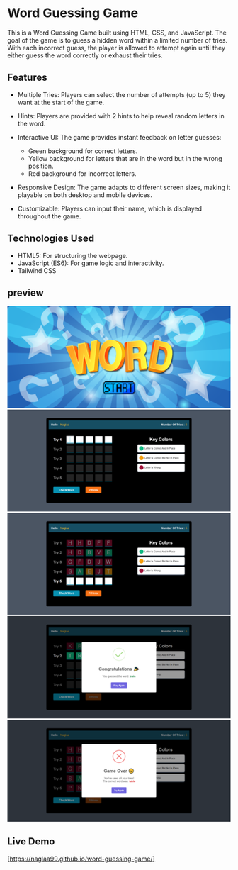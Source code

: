 # Word Guessing Game

This is a Word Guessing Game built using HTML, CSS, and JavaScript. The goal of the game is to guess a hidden word within a limited number of tries. With each incorrect guess, the player is allowed to attempt again until they either guess the word correctly or exhaust their tries.

## Features

- Multiple Tries: Players can select the number of attempts (up to 5) they want at the start of 
  the game.

- Hints: Players are provided with 2 hints to help reveal random letters in the word.
- Interactive UI: The game provides instant feedback on letter guesses:

    - Green background for correct letters.
    - Yellow background for letters that are in the word but in the wrong position.
    - Red background for incorrect letters.

- Responsive Design: The game adapts to different screen sizes, making it playable on both desktop
  and mobile devices.

- Customizable: Players can input their name, which is displayed throughout the game.

## Technologies Used
- HTML5: For structuring the webpage.
- JavaScript (ES6): For game logic and interactivity.
- Tailwind CSS

## preview

![preview img](./preview/preview-background.png)
![preview img](./preview/game-page.png)
![preview img](./preview/try-state.png)
![preview img](./preview/congrate-state.png)
![preview img](./preview/failed-state.png)



## Live Demo 
[https://naglaa99.github.io/word-guessing-game/]
